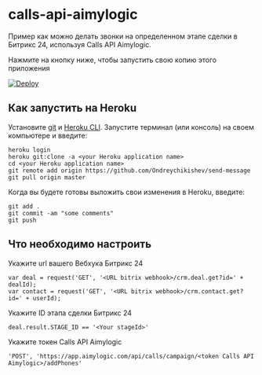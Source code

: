 # calls-api-aimylogic
Пример как можно делать звонки на определенном этапе сделки в Битрикс 24, используя Calls API Aimylogic.

Нажмите на кнопку ниже, чтобы запустить свою копию этого приложения

[![Deploy](https://www.herokucdn.com/deploy/button.svg)](https://dashboard.heroku.com/new?template=https://github.com/Ondreychikishev/calls-api-aimylogic)

## Как запустить на Heroku

Установите [git](https://git-scm.com/book/ru/v2/%D0%92%D0%B2%D0%B5%D0%B4%D0%B5%D0%BD%D0%B8%D0%B5-%D0%A3%D1%81%D1%82%D0%B0%D0%BD%D0%BE%D0%B2%D0%BA%D0%B0-Git) и [Heroku CLI](https://devcenter.heroku.com/articles/heroku-cli). Запустите терминал (или консоль) на своем компьютере и введите:
```
heroku login
heroku git:clone -a <your Heroku application name>
cd <your Heroku application name>
git remote add origin https://github.com/Ondreychikishev/send-message
git pull origin master
```
  
Когда вы будете готовы выложить свои изменения в Heroku, введите:
```
git add .
git commit -am "some comments"
git push
```
## Что необходимо настроить

Укажите url вашего Вебхука Битрикс 24

```
var deal = request('GET', '<URL bitrix webhook>/crm.deal.get?id=' + dealId);
var contact = request('GET', '<URL bitrix webhook>/crm.contact.get?id=' + userId);
```
Укажите ID этапа сделки Битрикс 24

```
deal.result.STAGE_ID == '<Your stageId>'
```

Укажите токен Calls API Aimylogic

```
'POST', 'https://app.aimylogic.com/api/calls/campaign/<token Calls API Aimylogic>/addPhones'
```
